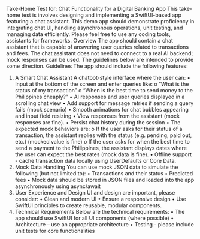 Take-Home Test for: Chat Functionality for a Digital Banking App
This take-home test is involves designing and implementing a SwiftUI-based app featuring a chat
assistant. This demo app should demonstrate proficiency in integrating chat UI, handling
asynchronous operations, unit testing, and managing data efficiently. Please feel free to use any
coding tools, assistants for frameworks.
Overview
The app should contain a chat assistant that is capable of answering user queries related to
transactions and fees. The chat assistant does not need to connect to a real AI backend; mock
responses can be used. The guidelines below are intended to provide some direction.
Guidelines
The app should include the following features:
1. A Smart Chat Assistant
A chatbot-style interface where the user can:
• Input at the bottom of the screen and enter queries like:
o “What is the status of my transaction”
o “When is the best time to send money to the Philippines cheaply?”
• AI responses and user queries displayed in a scrolling chat view
• Add support for message retries if sending a query fails (mock scenario)
• Smooth animations for chat bubbles appearing and input field resizing
• View responses from the assistant (mock responses are fine).
• Persist chat history during the session
• The expected mock behaviors are:
o If the user asks for their status of a transaction, the assistant replies with the status
(e.g. pending, paid out, etc.) (mocked value is fine)
o If the user asks for when the best time to send a payment to the Philippines, the
assistant displays dates where the user can expect the best rates (mock data is fine).
• Offline support - cache transaction data locally using UserDefaults or Core Data.
2. Mock Data Handling
You can use mock JSON data to simulate the following (but not limited to):
• Transactions and their status
• Predicted fees
• Mock data should be stored in JSON files and loaded into the app asynchronously
using async/await
3. User Experience and Design
UI and design are important, please consider:
• Clean and modern UI
• Ensure a responsive design
• Use SwiftUI principles to create reusable, modular components.
4. Technical Requirements
Below are the technical requirements:
• The app should use SwiftUI for all UI components (where possible)
• Architecture – use an appropriate architecture
• Testing - please include unit tests for core functionalities
